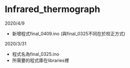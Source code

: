 # Infrared_thermograph
2020/4/9
* 新增程式final_0409.ino (與final_0325不同在於校正方式)

2020/3/31
* 程式名為final_0325.ino
* 所需要的程式庫在libraries裡
